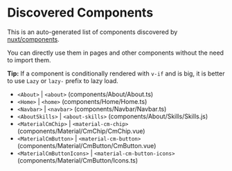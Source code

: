 # Discovered Components

This is an auto-generated list of components discovered by [nuxt/components](https://github.com/nuxt/components).

You can directly use them in pages and other components without the need to import them.

**Tip:** If a component is conditionally rendered with `v-if` and is big, it is better to use `Lazy` or `lazy-` prefix to lazy load.

- `<About>` | `<about>` (components/About/About.ts)
- `<Home>` | `<home>` (components/Home/Home.ts)
- `<Navbar>` | `<navbar>` (components/Navbar/Navbar.ts)
- `<AboutSkills>` | `<about-skills>` (components/About/Skills/Skills.js)
- `<MaterialCmChip>` | `<material-cm-chip>` (components/Material/CmChip/CmChip.vue)
- `<MaterialCmButton>` | `<material-cm-button>` (components/Material/CmButton/CmButton.vue)
- `<MaterialCmButtonIcons>` | `<material-cm-button-icons>` (components/Material/CmButton/Icons.ts)
